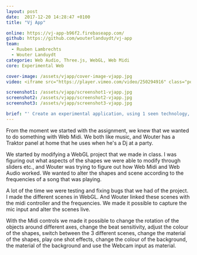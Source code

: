 ```yaml
---
layout: post
date:  2017-12-20 14:28:47 +0100
title: "Vj App"

online: https://vj-app-b96f2.firebaseapp.com/
github: https://github.com/wouterlanduydt/vj-app
team:
  - Ruuben Lambrechts
  - Wouter Landuydt
categorie: Web Audio, Three.js, WebGL, Web Midi
core: Experimental Web

cover-image: /assets/vjapp/cover-image-vjapp.jpg
video: <iframe src="https://player.vimeo.com/video/250294916" class="post__video" width="550" height="360" frameborder="0" webkitallowfullscreen mozallowfullscreen allowfullscreen ></iframe>

screenshot1: /assets/vjapp/screenshot1-vjapp.jpg
screenshot2: /assets/vjapp/screenshot2-vjapp.jpg
screenshot3: /assets/vjapp/screenshot3-vjapp.jpg

brief: "' Create an experimental application, using 1 seen technology, and 1 technology we haven't seen, in a period of 5 weeks. ' This was the assignment that our teacher gave us. We knew a lot of learning, aha-moments and cursing was up ahead before we even started with the project."
---
```

From the moment we started with the assignment, we knew that we wanted to do something with Web Midi. We both like music, and Wouter has a Traktor panel at home that he uses when he's a Dj at a party.

We started by modifying a WebGL project that we made in class. I was figuring out what  aspects of the shapes we were able to modify through sliders etc., and Wouter was trying to figure out how Web Midi and Web Audio worked. We wanted to alter the shapes and scene according to the frequencies of a song that was playing.

A lot of the time we were testing and fixing bugs that we had of the project. I made the different scenes in WebGL. And Wouter linked these scenes with the midi controller and the frequencies. We made it possible to capture the mic input and alter the scenes live.

With the Midi controls we made it possible to change the rotation of the objects around different axes, change the beat sensitivity, adjust the colour of the shapes, switch between the 3 different scenes, change the material of the shapes, play one shot effects, change the colour of the background, the material of the background and use the Webcam input as material.
